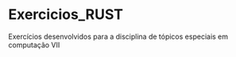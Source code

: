 # Exercicios_RUST
Exercícios desenvolvidos para a disciplina de tópicos especiais em computação VII
